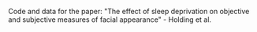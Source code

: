 Code and data for the paper: "The effect of sleep deprivation on objective and subjective measures of facial appearance" - Holding et al.
